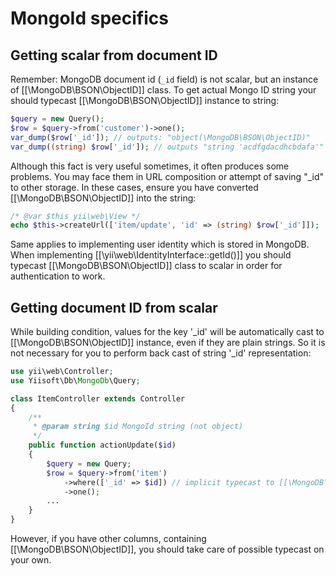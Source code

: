 MongoId specifics
=================

## Getting scalar from document ID

Remember: MongoDB document id (`_id` field) is not scalar, but an instance of [[\MongoDB\BSON\ObjectID]] class.
To get actual Mongo ID string your should typecast [[\MongoDB\BSON\ObjectID]] instance to string:

```php
$query = new Query();
$row = $query->from('customer')->one();
var_dump($row['_id']); // outputs: "object(\MongoDB\BSON\ObjectID)"
var_dump((string) $row['_id']); // outputs "string 'acdfgdacdhcbdafa'"
```

Although this fact is very useful sometimes, it often produces some problems.
You may face them in URL composition or attempt of saving "_id" to other storage.
In these cases, ensure you have converted [[\MongoDB\BSON\ObjectID]] into the string:

```php
/* @var $this yii\web\View */
echo $this->createUrl(['item/update', 'id' => (string) $row['_id']]);
```

Same applies to implementing user identity which is stored in MongoDB. When implementing
[[\yii\web\IdentityInterface::getId()]] you should typecast [[\MongoDB\BSON\ObjectID]] class to scalar
in order for authentication to work.

## Getting document ID from scalar

While building condition, values for the key '_id' will be automatically cast to [[\MongoDB\BSON\ObjectID]]
instance, even if they are plain strings. So it is not necessary for you to perform back cast of string '_id'
representation:

```php
use yii\web\Controller;
use Yiisoft\Db\MongoDb\Query;

class ItemController extends Controller
{
    /**
     * @param string $id MongoId string (not object)
     */
    public function actionUpdate($id)
    {
        $query = new Query;
        $row = $query->from('item')
            ->where(['_id' => $id]) // implicit typecast to [[\MongoDB\BSON\ObjectID]]
            ->one();
        ...
    }
}
```

However, if you have other columns, containing [[\MongoDB\BSON\ObjectID]], you
should take care of possible typecast on your own.
